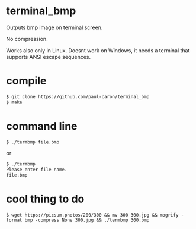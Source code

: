 # terminal_bmp
Outputs bmp image on terminal screen. 

No compression.

Works also only in Linux. Doesnt work on Windows, it needs a terminal that supports ANSI escape sequences.

# compile
``` sh
$ git clone https://github.com/paul-caron/terminal_bmp
$ make
```

# command line
``` sh
$ ./termbmp file.bmp
```
or

``` sh
$ ./termbmp
Please enter file name.
file.bmp
```

# cool thing to do

```
$ wget https://picsum.photos/200/300 && mv 300 300.jpg && mogrify -format bmp -compress None 300.jpg && ./termbmp 300.bmp
```
